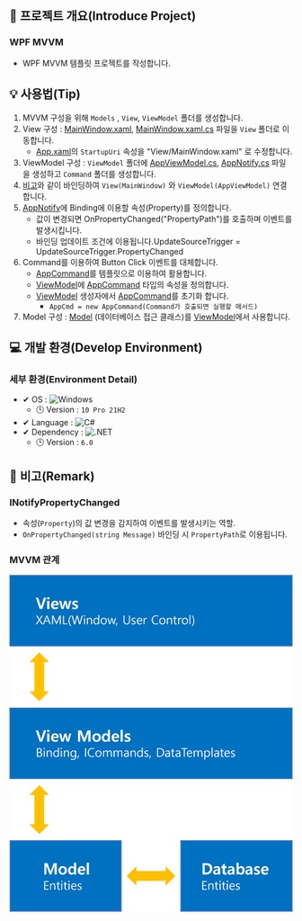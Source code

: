 ## 📕 프로젝트 개요(Introduce Project)

### WPF MVVM

* WPF MVVM 템플릿 프로젝트를 작성합니다.

## 💡 사용법(Tip)
 1. MVVM 구성을 위해 `Models` , `View`, `ViewModel` 폴더를 생성합니다. 
 2. View 구성 : [MainWindow.xaml](./WPF-MVVM/View/MainWindow.xaml), [MainWindow.xaml.cs](./WPF-MVVM/View/MainWindow.xaml.cs) 파일을 `View` 폴더로 이동합니다.
    * [App.xaml](./WPF-MVVM/App.xaml)의 `StartupUri` 속성을 "View/MainWindow.xaml" 로 수정합니다.
 3. ViewModel 구성 : `ViewModel` 폴더에 [AppViewModel.cs](./WPF-MVVM/ViewModel/AppViewModel.cs), [AppNotify.cs](./WPF-MVVM/ViewModel/AppNotify.cs) 파일을 생성하고  `Command` 폴더를 생성합니다.
 4. [비고](#MVVM-관계)와 같이 바인딩하여 `View(MainWindow)` 와 `ViewModel(AppViewModel)` 연결합니다.
 5. [AppNotify](#INotifyPropertyChanged)에 Binding에 이용할 속성(Property)를 정의합니다.
    * 값이 변경되면 OnPropertyChanged("PropertyPath")를 호출하며 이벤트를 발생시킵니다.
    * 바인딩 업데이트 조건에 이용됩니다.UpdateSourceTrigger = UpdateSourceTrigger.PropertyChanged
6. Command를 이용하여 Button Click 이벤트를 대체합니다.
    * [AppCommand](./WPF-MVVM/ViewModel/Command/AppCommand.cs)를 템플릿으로 이용하여 활용합니다.
    * [ViewModel](./WPF-MVVM/ViewModel/AppViewModel.cs)에 [AppCommand](./WPF-MVVM/ViewModel/Command/AppCommand.cs) 타입의 속성을 정의합니다.
    * [ViewModel](./WPF-MVVM/ViewModel/AppViewModel.cs) 생성자에서 [AppCommand](./WPF-MVVM/ViewModel/Command/AppCommand.cs)를 초기화 합니다. 
        * `AppCmd = new AppCommand(Command가 호출되면 실행할 메서드)`
 7. Model 구성 : [Model](./WPF-MVVM/Models/Context.cs) (데이터베이스 접근 클래스)를 [ViewModel](./WPF-MVVM/ViewModel/AppViewModel.cs)에서 사용합니다.

## 💻 개발 환경(Develop Environment)

### 세부 환경(Environment Detail)

* ✔ OS : ![Windows](https://img.shields.io/badge/Windows-0078D6?style=flat-square&logo=Windows&logoColor=white)
  * 🕒 Version : `10 Pro 21H2`
* ✔ Language : ![C#](https://img.shields.io/badge/CSharp-239120?style=flat-square&logo=C-Sharp&logoColor=white)
* ✔ Dependency : ![.NET](https://img.shields.io/badge/.NET-512BD4?style=flat-square&logo=.NET&logoColor=white)
  * 🕒 Version : `6.0`

## 📖 비고(Remark)

### INotifyPropertyChanged

* 속성(`Property`)의 값 변경을 감지하여 이벤트를 발생시키는 역할.
* `OnPropertyChanged(string Message)` 바인딩 시 `PropertyPath`로 이용됩니다.

### MVVM 관계

![MVVM](./Image/MVVM.png)
